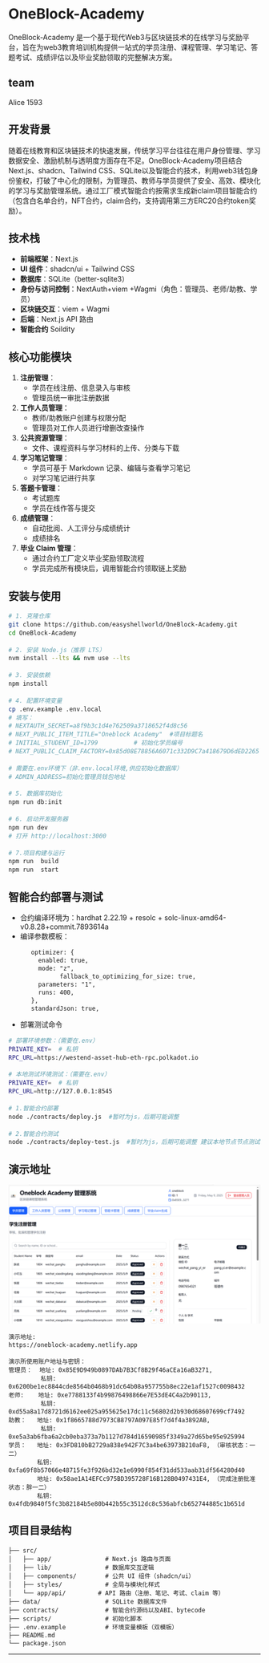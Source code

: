 # OneBlock-Academy

OneBlock-Academy 是一个基于现代Web3与区块链技术的在线学习与奖励平台，旨在为web3教育培训机构提供一站式的学员注册、课程管理、学习笔记、答题考试、成绩评估以及毕业奖励领取的完整解决方案。

## team
Alice 1593

## 开发背景

随着在线教育和区块链技术的快速发展，传统学习平台往往在用户身份管理、学习数据安全、激励机制与透明度方面存在不足。OneBlock-Academy项目结合Next.js、shadcn、Tailwind CSS、SQLite以及智能合约技术，利用web3钱包身份鉴权，打破了中心化的限制，为管理员、教师与学员提供了安全、高效、模块化的学习与奖励管理系统。通过工厂模式智能合约按需求生成新claim项目智能合约（包含白名单合约，NFT合约，claim合约，支持调用第三方ERC20合约token奖励）。

## 技术栈

* **前端框架**：Next.js
* **UI 组件**：shadcn/ui + Tailwind CSS
* **数据库**：SQLite（better-sqlite3）
* **身份与访问控制**：NextAuth+viem +Wagmi（角色：管理员、老师/助教、学员）
* **区块链交互**：viem + Wagmi
* **后端**：Next.js API 路由
* **智能合约** Soildity

## 核心功能模块

1. **注册管理**：
   * 学员在线注册、信息录入与审核
   * 管理员统一审批注册数据
2. **工作人员管理**：
   * 教师/助教账户创建与权限分配
   * 管理员对工作人员进行增删改查操作
3. **公共资源管理**：
   * 文件、课程资料与学习材料的上传、分类与下载
4. **学习笔记管理**：
   * 学员可基于 Markdown 记录、编辑与查看学习笔记
   * 对学习笔记进行共享
5. **答题卡管理**：
   * 考试题库 
   * 学员在线作答与提交
6. **成绩管理**：
   * 自动批阅、人工评分与成绩统计
   * 成绩排名
7. **毕业 Claim 管理**：
   * 通过合约工厂定义毕业奖励领取流程
   * 学员完成所有模块后，调用智能合约领取链上奖励

## 安装与使用

```bash
# 1. 克隆仓库
git clone https://github.com/easyshellworld/OneBlock-Academy.git
cd OneBlock-Academy

# 2. 安装 Node.js（推荐 LTS）
nvm install --lts && nvm use --lts

# 3. 安装依赖
npm install

# 4. 配置环境变量
cp .env.example .env.local
# 填写：
# NEXTAUTH_SECRET=a8f9b3c1d4e762509a3718652f4d8c56
# NEXT_PUBLIC_ITEM_TITLE="Oneblock Academy"  #项目标题名
# INITIAL_STUDENT_ID=1799          # 初始化学员编号
# NEXT_PUBLIC_CLAIM_FACTORY=0x85d08E78856A6071c332D9C7a418679D6dED2265 生成claim的工厂合约，已部署在westend-asset-hub-eth

# 需要在.env环境下（非.env.local环境,供应初始化数据库）
# ADMIN_ADDRESS=初始化管理员钱包地址  

# 5. 数据库初始化
npm run db:init

# 6. 启动开发服务器
npm run dev
# 打开 http://localhost:3000

# 7.项目构建与运行
npm run  build 
npm run  start

```

## 智能合约部署与测试
* 合约编译环境为：hardhat 2.22.19 + resolc + solc-linux-amd64-v0.8.28+commit.7893614a
* 编译参数模板：
   ```
      optimizer: {
        enabled: true,
        mode: "z",
			  fallback_to_optimizing_for_size: true,
        parameters: "1",
        runs: 400,
      },
      standardJson: true,
   ```
* 部署测试命令

```bash
# 部署环境参数：（需要在.env）
PRIVATE_KEY=  # 私钥
RPC_URL=https://westend-asset-hub-eth-rpc.polkadot.io

# 本地测试环境测试：（需要在.env）
PRIVATE_KEY=  # 私钥
RPC_URL=http://127.0.0.1:8545

# 1.智能合约部署
node ./contracts/deploy.js  #暂时为js，后期可能调整

# 2.智能合约测试
node ./contracts/deploy-test.js  #暂时为js，后期可能调整 建议本地节点节点测试

```

## 演示地址
![管理页面](./snapshots/1.PNG)
```
演示地址:
https://oneblock-academy.netlify.app

演示所使用账户地址与密钥：
管理员：  地址: 0x85E9D949b0897DAb7B3Cf8B29f46aCEa16aB3271, 
         私钥: 0x6200be1ec8844cde8564b0468b91dc64b08a957755b8ec22e1af1527c0098432
老师:    地址: 0xe7788133f4b99876498866e7E53dE4C4a2b90113, 
         私钥: 0xd55a8a17d8721d6162ee025a955625e17dc11c56802d2b930d68607699cf7492
助教：   地址: 0x1f8665788d7973CB8797A097E85f7d4f4a3892AB, 
         私钥: 0xe5a3ab6fba6a2cb0eba373a7b1127d784d16590985f3349a27d65be95e925994
学员：   地址: 0x3FD810bB2729a838e942F7C3a4be63973B210aF8, （审核状态：一二）
        私钥: 0xfa69f8b57066e48715fe3f926bd32e1e6990f854f31dd533aab31df564280d40
        地址: 0x58ae1A14EFCc975BD395728F16B128B0497431E4, （完成注册批准状态：胖一二）
        私钥: 0x4fdb9840f5fc3b82184b5e80b442b55c3512dc8c536abfcb652744885c1b651d

```



## 项目目录结构

```
├── src/
│   ├── app/               # Next.js 路由与页面
│   ├── lib/               # 数据库交互逻辑
│   ├── components/        # 公共 UI 组件（shadcn/ui）
│   ├── styles/            # 全局与模块化样式
│   └── app/api/         # API 路由（注册、笔记、考试、claim 等）
├── data/                  # SQLite 数据库文件
├── contracts/             # 智能合约源码以及ABI、bytecode
├── scripts/               # 初始化脚本
├── .env.example           # 环境变量模板（双模板）
├── README.md
└── package.json
```



---


